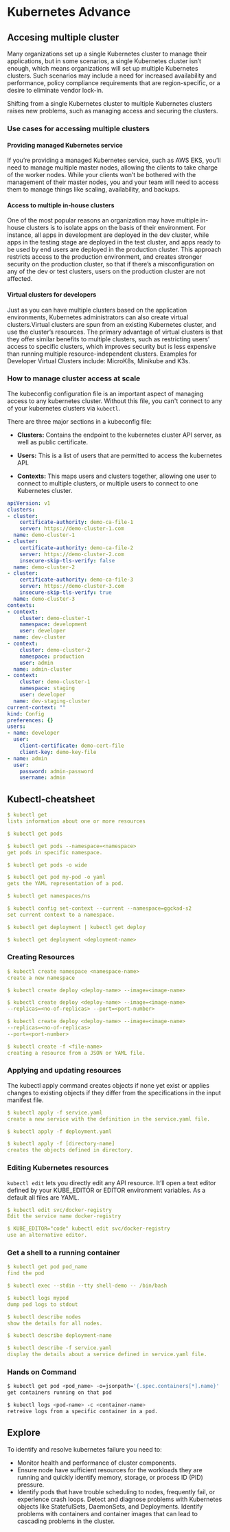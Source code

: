 # Kubernetes Advance

## Accesing multiple cluster

Many organizations set up a single Kubernetes cluster to manage their applications, but in some scenarios, a single Kubernetes cluster isn’t enough, which means organizations will set up multiple Kubernetes clusters. Such scenarios may include a need for increased availability and performance, policy compliance requirements that are region-specific, or a desire to eliminate vendor lock-in.

Shifting from a single Kubernetes cluster to multiple Kubernetes clusters raises new problems, such as managing access and securing the clusters.

### Use cases for accessing multiple  clusters

#### Providing managed Kubernetes service

If you’re providing a managed Kubernetes service, such as AWS EKS, you’ll need to manage multiple master nodes, allowing the clients to take charge of the worker nodes. While your clients won’t be bothered with the management of their master nodes, you and your team will need to access them to manage things like scaling, availability, and backups.

#### Access to multiple in-house clusters

One of the most popular reasons an organization may have multiple in-house clusters is to isolate apps on the basis of their environment. For instance, all apps in development are deployed in the dev cluster, while apps in the testing stage are deployed in the test cluster, and apps ready to be used by end users are deployed in the production cluster. This approach restricts access to the production environment, and creates stronger security on the production cluster, so that if there’s a misconfiguration on any of the dev or test clusters, users on the production cluster are not affected.

#### Virtual clusters for developers

Just as you can have multiple clusters based on the application environments, Kubernetes administrators can also create virtual clusters.Virtual clusters are spun from an existing Kubernetes cluster, and use the cluster’s resources. The primary advantage of virtual clusters is that they offer similar benefits to multiple clusters, such as restricting users’ access to specific clusters, which improves security but is less expensive than running multiple resource-independent clusters. Examples for Developer Virtual Clusters include: MicroK8s, Minikube and K3s.

### How to manage cluster access at scale

The kubeconfig configuration file is an important aspect of managing access to any kubernetes cluster. Without this file, you can't connect to any of your kubernetes clusters via `kubectl`.

There are three major sections in a kubeconfig file:

- **Clusters:** Contains the endpoint to the kubernetes cluster API server, as well as public certificate.

- **Users:** This is a list of users that are permitted to access the kubernetes API.

- **Contexts:** This maps users and clusters together, allowing one user to connect to multiple clusters, or multiple users to connect to one Kubernetes cluster.

```yaml
apiVersion: v1
clusters:
- cluster:
    certificate-authority: demo-ca-file-1
    server: https://demo-cluster-1.com
  name: demo-cluster-1
- cluster:
    certificate-authority: demo-ca-file-2
    server: https://demo-cluster-2.com
    insecure-skip-tls-verify: false
  name: demo-cluster-2
- cluster:
    certificate-authority: demo-ca-file-3
    server: https://demo-cluster-3.com
    insecure-skip-tls-verify: true
  name: demo-cluster-3
contexts:
- context:
    cluster: demo-cluster-1
    namespace: development
    user: developer
  name: dev-cluster
- context:
    cluster: demo-cluster-2
    namespace: production
    user: admin
  name: admin-cluster
- context:
    cluster: demo-cluster-1
    namespace: staging
    user: developer
  name: dev-staging-cluster
current-context: ""
kind: Config
preferences: {}
users:
- name: developer
  user:
    client-certificate: demo-cert-file
    client-key: demo-key-file
- name: admin
  user:
    password: admin-password
    username: admin
```

## Kubectl-cheatsheet

```yaml
$ kubectl get
lists information about one or more resources

$ kubectl get pods

$ kubectl get pods --namespace=<namespace>
get pods in specific namespace.

$ kubectl get pods -o wide

$ kubectl get pod my-pod -o yaml
gets the YAML representation of a pod.

$ kubectl get namespaces/ns

$ kubectl config set-context --current --namespace=ggckad-s2
set current context to a namespace.

$ kubectl get deployment | kubectl get deploy

$ kubectl get deployment <deployment-name>
```

### Creating Resources

```yaml
$ kubectl create namespace <namespace-name>
create a new namespace

$ kubectl create deploy <deploy-name> --image=<image-name>

$ kubectl create deploy <deploy-name> --image=<image-name>
--replicas=<no-of-replicas> --port=<port-number>

$ kubectl create deploy <deploy-name> --image=<image-name> 
--replicas=<no-of-replicas>
--port=<port-number>

$ kubectl create -f <file-name>
creating a resource from a JSON or YAML file.
```

### Applying and updating resources

The kubectl apply command creates objects if none yet exist or applies changes to existing objects if they differ from the specifications in the input manifest file.

```yaml
$ kubectl apply -f service.yaml
create a new service with the definition in the service.yaml file.

$ kubectl apply -f deployment.yaml

$ kubectl apply -f [directory-name]
creates the objects defined in directory.
```

### Editing Kubernetes resources

`kubectl edit` lets you directly edit any API resource. It’ll open a text editor defined by your KUBE_EDITOR or EDITOR environment variables. As a default all files are YAML.

```yaml
$ kubectl edit svc/docker-registry
Edit the service name docker-registry

$ KUBE_EDITOR="code" kubectl edit svc/docker-registry
use an alternative editor.
```

### Get a shell to a running container

```yaml
$ kubectl get pod pod_name
find the pod

$ kubectl exec --stdin --tty shell-demo -- /bin/bash
```

```yaml
$ kubectl logs mypod
dump pod logs to stdout

$ kubectl describe nodes
show the details for all nodes.

$ kubectl describe deployment-name

$ kubectl describe -f service.yaml
display the details about a service defined in service.yaml file.

```

### Hands on Command

```bash
$ kubectl get pod <pod_name> -o=jsonpath='{.spec.containers[*].name}'
get containers running on that pod

$ kubectl logs <pod-name> -c <container-name>
retreive logs from a specific container in a pod.
```

## Explore

To identify and resolve kubernetes failure you need to:

- Monitor health and performance of cluster components.
- Ensure node have sufficient resources for the workloads they are running and quickly identify memory, storage, or process ID (PID) pressure.
- Identify pods that have trouble scheduling to nodes, frequently fail, or experience crash loops.
Detect and diagnose problems with Kubernetes objects like StatefulSets, DaemonSets, and Deployments.
Identify problems with containers and container images that can lead to cascading problems in the cluster.
